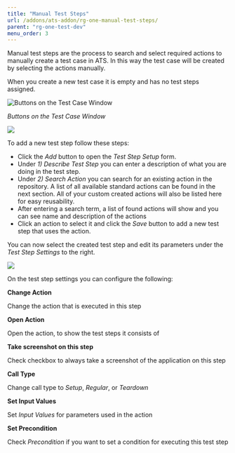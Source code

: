 ```yaml
---
title: "Manual Test Steps"
url: /addons/ats-addon/rg-one-manual-test-steps/
parent: "rg-one-test-dev"
menu_order: 3
---
```


Manual test steps are the process to search and select required actions to manually create a test case in ATS. In this way the test case will be created by selecting the actions manually.

When you create a new test case it is empty and has no test steps assigned.

![Buttons on the Test Case Window](/attachments/addons/ats-addon/rg-ats/rg-one-ats/rg-one-test-dev/rg-one-manual-test-steps/21168178.png)

_Buttons on the Test Case Window_

![](/attachments/addons/ats-addon/rg-ats/rg-one-ats/rg-one-test-dev/rg-one-manual-test-steps/21168179.png)

To add a new test step follow these steps:

*   Click the _Add_ button to open the _Test Step Setup_ form.
*   Under _1) Describe Test Step_ you can enter a description of what you are doing in the test step.
*   Under _2) Search Action_ you can search for an existing action in the repository. A list of all available standard actions can be found in the next section. All of your custom created actions will also be listed here for easy reusability.
*   After entering a search term, a list of found actions will show and you can see name and description of the actions
*   Click an action to select it and click the _Save_ button to add a new test step that uses the action.

You can now select the created test step and edit its parameters under the _Test Step Settings_ to the right.

![](/attachments/addons/ats-addon/rg-ats/rg-one-ats/rg-one-test-dev/rg-one-manual-test-steps/21168180.png)

On the test step settings you can configure the following:

**Change Action**

Change the action that is executed in this step

**Open Action**

Open the action, to show the test steps it consists of

**Take screenshot on this step**

Check checkbox to always take a screenshot of the application on this step

**Call Type**

Change call type to _Setup_, _Regular_, or _Teardown_

**Set Input Values**

Set _Input Values_ for parameters used in the action

**Set Precondition**

Check _Precondition_ if you want to set a condition for executing this test step
